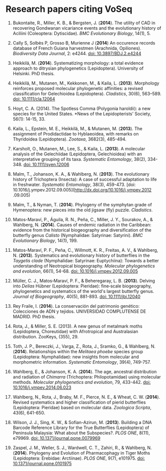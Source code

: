 # Research papers citing VoSeq

1. Bukontaite, R., Miller, K. B., & Bergsten, J. (**2014**). The utility of 
   CAD in recovering Gondwanan vicariance events and the evolutionary history of 
   Aciliini (Coleoptera: Dytiscidae). *BMC Evolutionary Biology*, 14(1), 5.
   
1. Cally S, Solbès P, Grosso B, Murienne J (**2014**) An occurence records 
   database of French Guiana harvestmen (Arachnida, Opiliones). *Biodiversity 
   Data Journal*, 2: e4244.
   [doi: 10.3897/BDJ.2.e4244](http://dx.doi.org/10.3897/BDJ.2.e4244)
   
1. Heikkilä, M. (**2014**). Systematizing morphology: a total evidence 
   approach to ditrysian phylogenetics (Lepidoptera). University of Helsinki. 
   PhD thesis.
   
1. Heikkilä, M., Mutanen, M., Kekkonen, M., & Kaila, L. (**2013**). Morphology 
   reinforces proposed molecular phylogenetic affinities: a revised 
   classification for Gelechioidea (Lepidoptera). *Cladistics*, 30(6), 563–589.
   [doi: 10.1111/cla.12064](http://dx.doi.org/10.1111/cla.12064)

1. Hoyt, C. A. (2014). The Spotless Comma (Polygonia haroldii): a new species 
   for the United States.  *News of the Lepidopterists' Society, 56(1): 14-15, 33.
   
1. Kaila, L., Epstein, M. E., Heikkilä, M., & Mutanen, M. (**2013**). The
   assignment of Prodidactidae to Hyblaeoidea, with remarks on Thyridoidea
   (Lepidoptera). *Zootaxa*, 3682(3), 485-494. 
  
1. Karsholt, O., Mutanen, M., Lee, S., & Kaila, L. (**2013**). A molecular 
   analysis of the Gelechiidae (Lepidoptera, Gelechioidea) with an 
   interpretative grouping of its taxa. *Systematic Entomology*, 38(2), 
   334-348.
   [doi: 10.1111/syen.12006](http://dx.doi.org/10.1111/syen.12006)
   
2. Malm, T., Johanson, K. A., & Wahlberg, N. (**2013**). The evolutionary 
   history of Trichoptera (Insecta): A case of successful adaptation to life in 
   freshwater. *Systematic Entomology*, 38(3), 459-473. 
   [doi: 10.1016/j.ympev.2012.09.005](http://dx.doi.org/10.1016/j.ympev.2012
   .09.005)
   
3. Malm, T., & Nyman, T. (**2014**). Phylogeny of the symphytan grade of 
   Hymenoptera: new pieces into the old jigsaw (fly) puzzle. *Cladistics*. 
   
3. Matos-Maraví, P., Águila, R. N., Peña, C., Miller, J. Y., Sourakov, A., 
   & Wahlberg, N. (**2014**). Causes of endemic radiation in the Caribbean: 
   evidence from the historical biogeography and diversification of the 
   butterfly genus *Calisto* (Nymphalidae: Satyrinae: Satyrini). *BMC 
   Evolutionary Biology*, 14(1), 199. 
   
3. Matos-Maraví, P. F., Peña, C., Willmott, K. R., Freitas, A. V., 
   & Wahlberg, N. (**2013**). Systematics and evolutionary history of 
   butterflies in the *Taygetis clade* (Nymphalidae: Satyrinae: Euptychiina):
   Towards a  better understanding of Neotropical biogeography. *Molecular 
   phylogenetics and evolution*, 66(1), 54-68.
   [doi: 10.1016/j.ympev.2012.09.005](http://dx.doi.org/10.1016/j.ympev.2012.09.005)
  
4. Müller, C. J., Matos‐Maraví, P. F., & Beheregaray, L. B. (**2013**). Delving 
   into *Delias* Hübner (Lepidoptera: Pieridae): fine‐scale biogeography, 
   phylogenetics and systematics of the world's largest butterfly genus. 
   *Journal of Biogeography*, 40(5), 881-893.
   [doi: 10.1111/jbi.12040](http://dx.doi.org/10.1111/jbi.12040)
   
4. Rey Fraile, I. (**2014**). La conservación del patrimonio genético: 
   Colecciones de ADN y tejidos. UNIVERSIDAD COMPLUTENSE DE MADRID. PhD thesis.
  
4. Rota, J., & Miller, S. E. (2013). A new genus of metalmark moths 
   (Lepidoptera, Choreutidae) with Afrotropical and Australasian distribution.
   ZooKeys, (355), 29.
   
1. Toth, J. P., Bereczki, J., Varga, Z., Rota, J., Sramko, G., & Wahlberg, 
   N. (**2014**). Relationships within the *Melitaea phoebe* species group 
   (Lepidoptera: Nymphalidae): new insights from molecular and morphometric 
   information. *Systematic Entomology*, 39(4), 749-757. 
   
5. Wahlberg, E., & Johanson, K. A. (**2014**). The age, ancestral distribution
   and radiation of *Chimarra* (Trichoptera: Philopotamidae) using  molecular
   methods. *Molecular phylogenetics and evolution*, 79, 433-442.
   [doi: 10.1016/j.ympev.2014.06.023](http://dx.doi.org/10.1016/j.ympev.2014.06.023)
   
5. Wahlberg, N., Rota, J., Braby, M. F., Pierce, N. E., & Wheat,  C. W.
   (**2014**). Revised systematics and higher classification of pierid 
   butterflies (Lepidoptera: Pieridae) based on molecular data. *Zoologica 
   Scripta*, 43(6), 641-650. 
   
5. Wilson, J. J., Sing, K. W., & Sofian-Azirun, M. (**2013**). Building a DNA 
   Barcode Reference Library for the True Butterflies (Lepidoptera) of 
   Peninsula Malaysia: What about the Subspecies?. *PLOS ONE*, 8(11), e79969.
   [doi: 10.1371/journal.pone.0079969](http://dx.doi.org/10.1371/journal.pone.0079969)

6. Zaspel, J. M., Weller, S. J., Wardwell, C. T., Zahiri, R., & Wahlberg,  N.
   (**2014**). Phylogeny and Evolution of Pharmacophagy in Tiger Moths 
   (Lepidoptera: Erebidae: Arctiinae). *PLOS ONE*, 9(7), e101975.
   [doi: 10.1371/journal.pone.0101975](http://dx.doi.org/10.1371/journal.pone.0101975)
